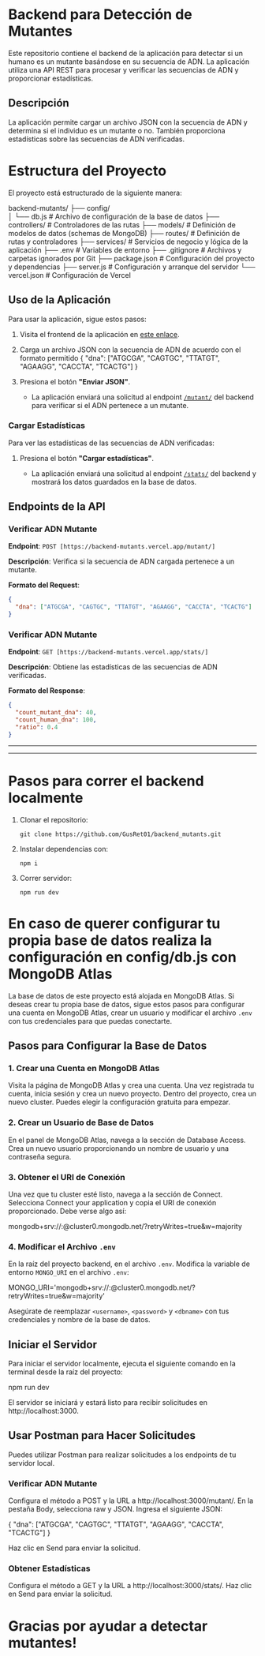 # Backend para Detección de Mutantes

Este repositorio contiene el backend de la aplicación para detectar si un humano es un mutante basándose en su secuencia de ADN. La aplicación utiliza una API REST para procesar y verificar las secuencias de ADN y proporcionar estadísticas.

## Descripción

La aplicación permite cargar un archivo JSON con la secuencia de ADN y determina si el individuo es un mutante o no. También proporciona estadísticas sobre las secuencias de ADN verificadas.

# Estructura del Proyecto

El proyecto está estructurado de la siguiente manera:

backend-mutants/
├── config/       
│   └── db.js     # Archivo de configuración de la base de datos
├── controllers/  # Controladores de las rutas
├── models/       # Definición de modelos de datos (schemas de MongoDB)
├── routes/       # Definición de rutas y controladores
├── services/     # Servicios de negocio y lógica de la aplicación
├── .env          # Variables de entorno
├── .gitignore    # Archivos y carpetas ignorados por Git
├── package.json  # Configuración del proyecto y dependencias
├── server.js     # Configuración y arranque del servidor
└── vercel.json   # Configuración de Vercel

## Uso de la Aplicación

Para usar la aplicación, sigue estos pasos:

1. Visita el frontend de la aplicación en [este enlace](https://frontend-mutants.vercel.app/).
2. Carga un archivo JSON con la secuencia de ADN de acuerdo con el formato permitido
 {
  "dna": ["ATGCGA", "CAGTGC", "TTATGT", "AGAAGG", "CACCTA", "TCACTG"]
 }
3. Presiona el botón **"Enviar JSON"**.

   - La aplicación enviará una solicitud al endpoint [`/mutant/`](https://backend-mutants.vercel.app/mutant/) del backend para verificar si el ADN pertenece a un mutante.

### Cargar Estadísticas

Para ver las estadísticas de las secuencias de ADN verificadas:

1. Presiona el botón **"Cargar estadísticas"**.

   - La aplicación enviará una solicitud al endpoint [`/stats/`](https://backend-mutants.vercel.app/stats/) del backend y mostrará los datos guardados en la base de datos.

## Endpoints de la API

### Verificar ADN Mutante

**Endpoint**: `POST [https://backend-mutants.vercel.app/mutant/]`

**Descripción**: Verifica si la secuencia de ADN cargada pertenece a un mutante.

**Formato del Request**:

```json
{
  "dna": ["ATGCGA", "CAGTGC", "TTATGT", "AGAAGG", "CACCTA", "TCACTG"]
}
```

### Verificar ADN Mutante 

**Endpoint**: `GET [https://backend-mutants.vercel.app/stats/]`

**Descripción**: Obtiene las estadísticas de las secuencias de ADN verificadas.

**Formato del Response**:

```json
{
  "count_mutant_dna": 40,
  "count_human_dna": 100,
  "ratio": 0.4
}
```


***********************************************************************************************
***********************************************************************************************


# Pasos para correr el backend localmente

1. Clonar el repositorio:

   `git clone https://github.com/GusRet01/backend_mutants.git`

2. Instalar dependencias con: 

    `npm i`

3. Correr servidor:

    `npm run dev`

# En caso de querer configurar tu propia base de datos realiza la configuración en config/db.js con MongoDB Atlas

La base de datos de este proyecto está alojada en MongoDB Atlas. Si deseas crear tu propia base de datos, sigue estos pasos para configurar una cuenta en MongoDB Atlas, crear un usuario y modificar el archivo `.env` con tus credenciales para que puedas conectarte.

## Pasos para Configurar la Base de Datos

### 1. Crear una Cuenta en MongoDB Atlas

Visita la página de MongoDB Atlas y crea una cuenta. Una vez registrada tu cuenta, inicia sesión y crea un nuevo proyecto. Dentro del proyecto, crea un nuevo cluster. Puedes elegir la configuración gratuita para empezar.

### 2. Crear un Usuario de Base de Datos

En el panel de MongoDB Atlas, navega a la sección de Database Access. Crea un nuevo usuario proporcionando un nombre de usuario y una contraseña segura. 

### 3. Obtener el URI de Conexión

Una vez que tu cluster esté listo, navega a la sección de Connect. Selecciona Connect your application y copia el URI de conexión proporcionado. Debe verse algo así:

mongodb+srv://<username>:<password>@cluster0.mongodb.net/<dbname>?retryWrites=true&w=majority

### 4. Modificar el Archivo `.env`

En la raíz del proyecto backend, en el archivo `.env`. Modifica la variable de entorno `MONGO_URI` en el archivo `.env`:

MONGO_URI='mongodb+srv://<username>:<password>@cluster0.mongodb.net/<dbname>?retryWrites=true&w=majority'

Asegúrate de reemplazar `<username>`, `<password>` y `<dbname>` con tus credenciales y nombre de la base de datos.

## Iniciar el Servidor

Para iniciar el servidor localmente, ejecuta el siguiente comando en la terminal desde la raíz del proyecto:

npm run dev

El servidor se iniciará y estará listo para recibir solicitudes en http://localhost:3000.

## Usar Postman para Hacer Solicitudes

Puedes utilizar Postman para realizar solicitudes a los endpoints de tu servidor local.

### Verificar ADN Mutante

Configura el método a POST y la URL a http://localhost:3000/mutant/. En la pestaña Body, selecciona raw y JSON. Ingresa el siguiente JSON:

{
  "dna": ["ATGCGA", "CAGTGC", "TTATGT", "AGAAGG", "CACCTA", "TCACTG"]
}

Haz clic en Send para enviar la solicitud.

### Obtener Estadísticas

Configura el método a GET y la URL a http://localhost:3000/stats/. Haz clic en Send para enviar la solicitud.


# Gracias por ayudar a detectar mutantes!